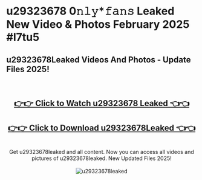 # u29323678 0𝚗𝚕𝚢*𝚏𝚊𝚗𝚜 Leaked New Video & Photos February 2025 #l7tu5

<h2>u29323678Leaked Videos And Photos - Update Files 2025!</h2>
<br>
<div align="center">
<h2><a href="https://mediaupload.pro?title=u29323678&ref=11F" rel="nofollow">👉👉 Click to Watch u29323678 Leaked 👈👈</a></h2>
<h2><a href="https://mediaupload.pro?title=u29323678&ref=11F" rel="nofollow">👉👉 Click to Download u29323678Leaked 👈👈</a></h2>
<br>
Get u29323678leaked and all content. Now you can access all videos and pictures of u29323678leaked. New Updated Files 2025!
<br>
<br>
<a href="https://mediaupload.pro?title=u29323678&ref=11F" rel="nofollow" data-target="animated-image.originalLink"><img src="https://i.ibb.co/Gkj2r4b/banner.png" alt="u29323678leaked" style="max-width: 100%; display: inline-block;" data-target="animated-image.originalImage"></a>
</div>
<br>

